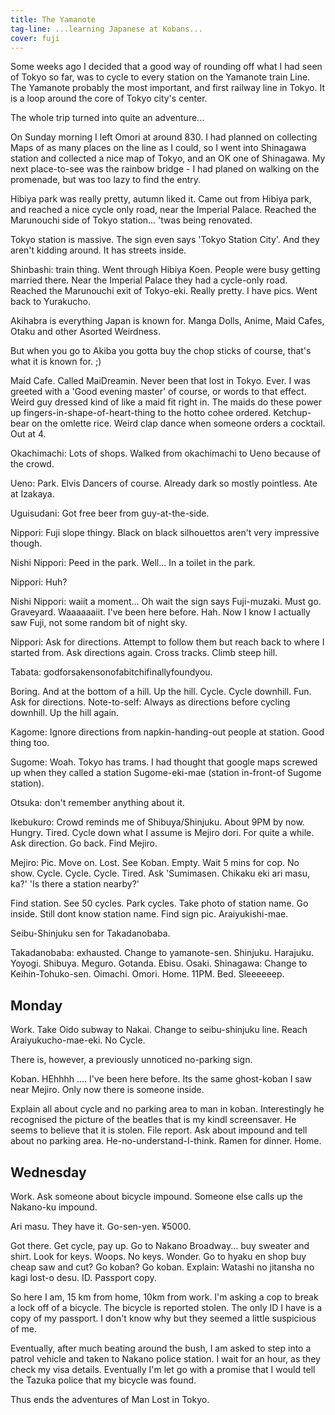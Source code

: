 ```yaml
---
title: The Yamanote
tag-line: ...learning Japanese at Kobans...
cover: fuji
---
```


Some weeks ago I decided that a good way of rounding off what I had seen of
Tokyo so far, was to cycle to every station on the Yamanote train Line. The
Yamanote probably the most important, and first railway line in Tokyo. It is a
loop around the core of Tokyo city's center.

The whole trip turned into quite an adventure...

On Sunday morning I left Omori at around 830. I had planned on collecting Maps
of as many places on the line as I could, so I went into Shinagawa station and
collected a nice map of Tokyo, and an OK one of Shinagawa. My next place-to-see
was the rainbow bridge - I had planed on walking on the promenade, but was too
lazy to find the entry.

Hibiya park was really pretty, autumn liked it. Came out from Hibiya park, and
reached a nice cycle only road, near the Imperial Palace. Reached the Marunouchi
side of Tokyo station... 'twas being renovated.

Tokyo station is massive. The sign even says 'Tokyo Station City'. And they
aren't kidding around. It has streets inside.

Shinbashi: train thing. Went through Hibiya Koen. People were busy getting
married there. Near the Imperial Palace they had a cycle-only road. Reached the
Marunouchi exit of Tokyo-eki. Really pretty. I have pics. Went back to
Yurakucho.

Akihabra is everything Japan is known for. Manga Dolls, Anime, Maid Cafes,
Otaku and other Asorted Weirdness.

But when you go to Akiba you gotta buy the chop sticks of course, that's what it
is known for. ;)

Maid Cafe. Called MaiDreamin. Never been that lost in Tokyo. Ever. I was
greeted with a 'Good evening master' of course, or words to that effect. Weird
guy dressed kind of like a maid fit right in. The maids do these power up
fingers-in-shape-of-heart-thing to the hotto cohee ordered. Ketchup-bear on the
omlette rice. Weird clap dance when someone orders a cocktail. Out at 4.

Okachimachi: Lots of shops. Walked from okachimachi to Ueno because of the
crowd.

Ueno: Park. Elvis Dancers of course. Already dark so mostly pointless. Ate at
Izakaya.

Uguisudani: Got free beer from guy-at-the-side.

Nippori: Fuji slope thingy. Black on black silhouettos aren't very impressive
though.

Nishi Nippori: Peed in the park. Well... In a toilet in the park.

Nippori: Huh?

Nishi Nippori: waiit a moment... Oh wait the sign says Fuji-muzaki. Must go.
Graveyard. Waaaaaaiit. I've been here before. Hah. Now I know I actually saw
Fuji, not some random bit of night sky.

Nippori: Ask for directions. Attempt to follow them but reach
back to where I started from. Ask directions again. Cross tracks. Climb steep
hill.

Tabata: godforsakensonofabitchifinallyfoundyou.

Boring. And at the bottom of a
hill. Up the hill. Cycle. Cycle downhill. Fun. Ask for directions.
Note-to-self: Always as directions before cycling downhill. Up the hill again.

Kagome: Ignore directions from napkin-handing-out people at station. Good thing
too.

Sugome: Woah. Tokyo has trams. I had thought that google maps screwed up when
they called a station Sugome-eki-mae (station in-front-of Sugome station).

Otsuka: don't remember anything about it.

Ikebukuro: Crowd reminds me of Shibuya/Shinjuku. About 9PM by now. Hungry.
Tired. Cycle down what I assume is Mejiro dori. For quite a while. Ask
direction. Go back. Find Mejiro.

Mejiro: Pic. Move on. Lost. See Koban. Empty. Wait 5 mins for cop. No show.
Cycle. Cycle. Cycle. Tired. Ask 'Sumimasen. Chikaku eki ari masu, ka?' 'Is
there a station nearby?'

Find station. See 50 cycles. Park cycles. Take photo of station name. Go
inside. Still dont know station name. Find sign pic. Araiyukishi-mae.

Seibu-Shinjuku sen for Takadanobaba.

Takadanobaba: exhausted. Change to yamanote-sen. Shinjuku. Harajuku. Yoyogi.
Shibuya. Meguro. Gotanda. Ebisu. Osaki. Shinagawa: Change to Keihin-Tohuko-sen.
Oimachi. Omori. Home. 11PM. Bed. Sleeeeeep.

Monday
------

Work. Take Oido subway to Nakai. Change to seibu-shinjuku line. Reach
Araiyukucho-mae-eki. No Cycle.

There is, however, a previously unnoticed no-parking sign.

Koban. HEhhhh .... I've been here before. Its the same ghost-koban I saw near
Mejiro. Only now there is someone inside.

Explain all about cycle and no parking area to man in koban. Interestingly he
recognised the picture of the beatles that is my kindl screensaver. He seems
to believe that it is stolen. File report. Ask about impound and tell about no
parking area. He-no-understand-I-think. Ramen for dinner. Home.

Wednesday
---------

Work. Ask someone about bicycle impound. Someone else calls up the Nakano-ku
impound.

Ari masu. They have it. Go-sen-yen. ¥5000.

Got there. Get cycle, pay up. Go to Nakano Broadway... buy sweater and
shirt. Look for keys. Woops. No keys. Wonder. Go to hyaku en shop buy cheap
saw and cut? Go koban? Go koban. Explain: Watashi no jitansha no kagi
lost-o desu. ID. Passport copy.

So here I am, 15 km from home, 10km from work. I'm asking a cop to break a lock
off of a bicycle. The bicycle is reported stolen. The only ID I have is a copy of my
passport. I don't know why but they seemed a little suspicious of me.

Eventually, after much beating around the bush, I am asked to step into a
patrol vehicle and taken to Nakano police station. I wait for an hour, as
they check my visa details. Eventually I'm let go with a promise that I would
tell the Tazuka police that my bicycle was found.

Thus ends the adventures of Man Lost in Tokyo.
